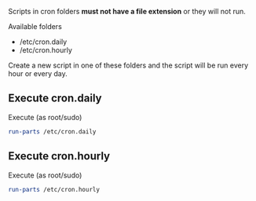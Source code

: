 Scripts in cron folders __must not have a file extension__ or they will not run.

Available folders
* /etc/cron.daily
* /etc/cron.hourly

Create a new script in one of these folders and the script will be run every hour or every day.

## Execute cron.daily
Execute (as root/sudo) 
```bash
run-parts /etc/cron.daily
```

## Execute cron.hourly
Execute (as root/sudo) 
```bash
run-parts /etc/cron.hourly
```